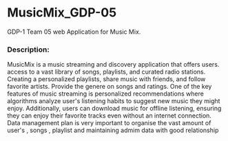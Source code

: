 # MusicMix_GDP-05
GDP-1 Team 05 
web Application for Music Mix.
### Description:
MusicMix is a music streaming and discovery application that offers users.
access to a vast library of songs, playlists, and curated radio stations.
Creating a personalized playlists, share music with friends, and follow favorite artists.
Provide the genere on songs and ratings.
One of the key features of music streaming is personalized recommendations where algorithms analyze user's listening habits to suggest new music they might enjoy. Additionally, users can download music for offline listening, ensuring they can enjoy their favorite tracks even without an internet connection.
Data management plan is very important to organise the vast amount of user's , songs , playlist and maintaining admim data with good relationship

